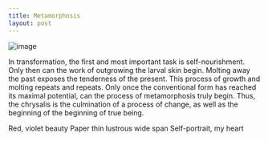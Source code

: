 ```yaml
---
title: Metamorphosis
layout: post
---
```

![image](/assets/images/metamorphosis.jpeg)

In transformation, the first and most important task is self-nourishment. Only then can the work of outgrowing the larval skin begin. Molting away the past exposes the tenderness of the present. This process of growth and molting repeats and repeats. Only once the conventional form has reached its maximal potential, can the process of metamorphosis truly begin. Thus, the chrysalis is the culmination of a process of change, as well as the beginning of the beginning of true being.

Red, violet beauty
Paper thin lustrous wide span
Self-portrait, my heart